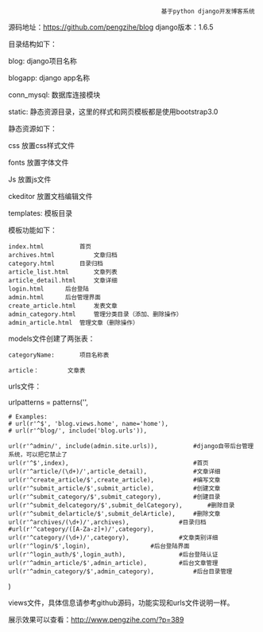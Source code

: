 
                                               基于python django开发博客系统
源码地址：https://github.com/pengzihe/blog
django版本：1.6.5

目录结构如下：

blog:  					django项目名称

blogapp:  				django app名称

conn_mysql:  				数据库连接模块
	
static: 				静态资源目录，这里的样式和网页模板都是使用bootstrap3.0


静态资源如下： 

css    					放置css样式文件

fonts  					放置字体文件

Js					放置js文件

ckeditor 				放置文档编辑文件


templates: 模板目录

模板功能如下：

	index.html     		首页 	 
	archives.html           文章归档 
	category.html 		目录归档
	article_list.html       文章列表
	article_detail.html  	文章详细
	login.html		后台登陆    
	admin.html 		后台管理界面
	create_article.html  	发表文章
	admin_category.html  	管理分类目录（添加、删除操作）
	admin_article.html 	管理文章（删除操作）
	
models文件创建了两张表：

	categoryName: 		项目名称表
	
	article： 		文章表

urls文件：


urlpatterns = patterns('',

    # Examples:
    # url(r'^$', 'blog.views.home', name='home'),
    # url(r'^blog/', include('blog.urls')),

    url(r'^admin/', include(admin.site.urls)),   		#django自带后台管理系统，可以把它禁止了
    url(r'^$',index),                            		#首页
    url(r'^article/(\d+)/',article_detail),      		#文章详细
    url(r'^create_article/$',create_article),   		#编写文章
    url(r'^submit_article/$',submit_article),			#创建文章	
    url(r'^submit_category/$',submit_category),			#创建目录
    url(r'^submit_delcategory/$',submit_delCategory),		#删除目录
    url(r'^submit_delarticle/$',submit_delArticle),		#删除文章
    url(r'^archives/(\d+)/',archives),				#目录归档
    #url(r'^category/([A-Za-z]+)/',category),
    url(r'^category/(\d+)/',category),				#文章类别详细
    url(r'^login/$',login),					#后台登陆界面
    url(r'^login_auth/$',login_auth),				#后台登陆认证
    url(r'^admin_article/$',admin_article),			#后台文章管理
    url(r'^admin_category/$',admin_category),			#后台目录管理
)

views文件，具体信息请参考github源码，功能实现和urls文件说明一样。

展示效果可以查看：http://www.pengzihe.com/?p=389

